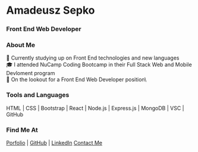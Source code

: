 # Amadeusz Sepko
### Front End Web Developer

### About Me

🧠&nbsp;Currently studying up on Front End technologies and new languages\
🎓&nbsp;I attended NuCamp Coding Bootcamp in their Full Stack Web and Mobile Devloment program\
🎯&nbsp;On the lookout for a Front End Web Developer position\

### Tools and Languages

HTML | CSS | Bootstrap | React | Node.js | Express.js | MongoDB | VSC | GitHub

### Find Me At
[Porfolio](www.amadeuszsepko.com) | [GitHub](https://github.com/amad3usz) | [LinkedIn](https://www.linkedin.com/in/amad3usz/) [Contact Me](mailto:a.sepko@gmail.com)
